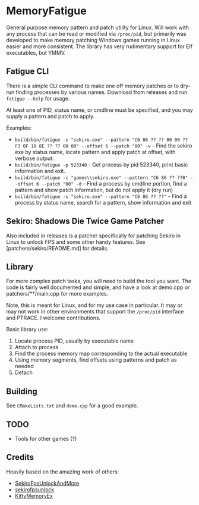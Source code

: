 # MemoryFatigue

General purpose memory pattern and patch utility for Linux. Will work with any process that can be
read or modified via `/proc/pid`, but primarily was developed to make memory patching Windows games
running in Linux easier and more consistent. The library has very rudimentary support for Elf executables,
but YMMV.

## Fatigue CLI

There is a simple CLI command to make one off memory patches or to dry-run finding processes by various
names. Download from releases and run `fatigue --help` for usage.

At least one of PID, status name, or cmdline must be specified, and you may supply a pattern and patch
to apply.

Examples:

- `build/bin/fatigue -s "sekiro.exe" --pattern "C6 86 ?? ?? 00 00 ?? F3 0F 10 8E ?? ?? 00 00" --offset 6 --patch "00" -v` -
  Find the sekiro exe by status name, locate pattern and apply patch at offset, with verbose output.
- `build/bin/fatigue -p 523340` - Get process by pid 523340, print basic information and exit.
- `build/bin/fatigue -c "games\\sekiro.exe" --pattern "C6 86 ?? ??0" --offset 6 --patch "00" -d` - Find a process
  by cmdline portion, find a pattern and show patch information, but do not apply it (dry run)
- `build/bin/fatigue -s "sekiro.exe" --pattern "C6 86 ?? ??"` - Find a process by status name, search for
  a pattern, show information and exit

## Sekiro: Shadows Die Twice Game Patcher

Also included in releases is a patcher specifically for patching Sekiro in Linux to unlock FPS and some
other handy features. See [patchers/sekiro/README.md] for details.

## Library

For more complex patch tasks, you will need to build the tool you want. The code is fairly well documented
and simple, and have a look at demo.cpp or patchers/**/main.cpp for more examples.

Note, this is meant for Linux, and for my use case in particular. It may or may not work in other
environments that support the `/proc/pid` interface and PTRACE. I welcome contributions.

Basic library use:

1. Locate process PID, usually by executable name
2. Attach to process
3. Find the process memory map corresponding to the actual executable
4. Using memory segments, find offsets using patterns and patch as needed
5. Detach

## Building

See `CMakeLists.txt` and `demo.cpp` for a good example.

## TODO

- Tools for other games (?)

## Credits

Heavily based on the amazing work of others:
- [SekiroFpsUnlockAndMore](https://github.com/uberhalit/SekiroFpsUnlockAndMore)
- [sekirofpsunlock](https://github.com/Lahvuun/sekirofpsunlock)
- [KittyMemoryEx](https://github.com/MJx0/KittyMemoryEx)
